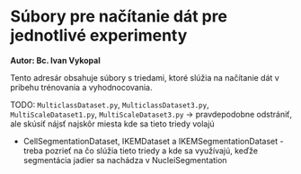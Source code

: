 # Súbory pre načítanie dát pre jednotlivé experimenty

**Autor: Bc. Ivan Vykopal**

Tento adresár obsahuje súbory s triedami, ktoré slúžia na načítanie dát v pribehu trénovania a vyhodnocovania.

TODO: `MulticlassDataset.py`, `MulticlassDataset3.py`, `MultiScaleDataset1.py`, `MultiScaleDataset3.py` -> pravdepodobne odstrániť, ale skúsiť nájsť najskôr miesta kde sa tieto triedy volajú

- CellSegmentationDataset, IKEMDataset a IKEMSegmentationDataset - treba pozrieť na čo slúžia tieto triedy a kde sa využívajú, keďže segmentácia jadier sa nachádza v NucleiSegmentation
